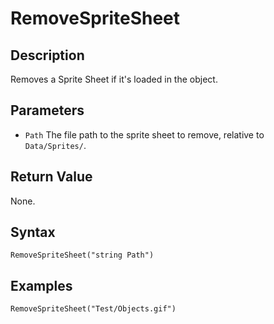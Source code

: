 # RemoveSpriteSheet

## Description
Removes a Sprite Sheet if it's loaded in the object.

## Parameters
- `Path`
The file path to the sprite sheet to remove, relative to `Data/Sprites/`.

## Return Value
None.

## Syntax
```
RemoveSpriteSheet("string Path")
```

## Examples
```
RemoveSpriteSheet("Test/Objects.gif")
```